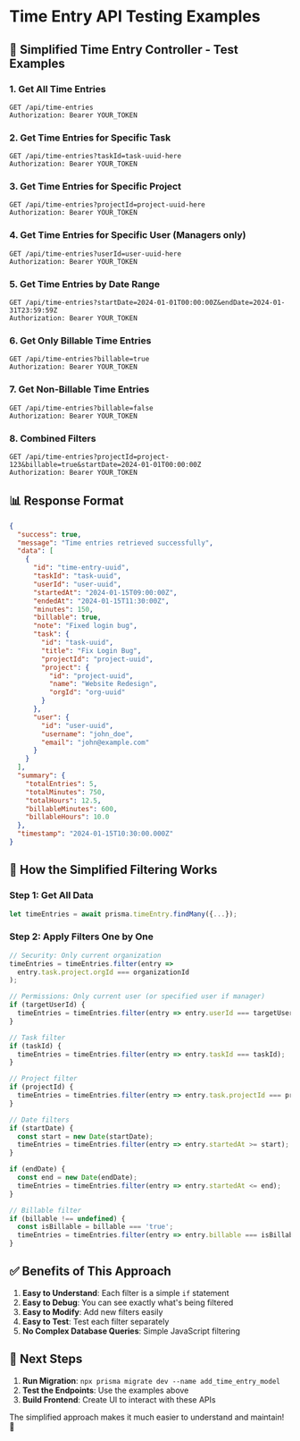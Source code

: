 # Time Entry API Testing Examples

## 🚀 **Simplified Time Entry Controller - Test Examples**

### **1. Get All Time Entries**
```
GET /api/time-entries
Authorization: Bearer YOUR_TOKEN
```

### **2. Get Time Entries for Specific Task**
```
GET /api/time-entries?taskId=task-uuid-here
Authorization: Bearer YOUR_TOKEN
```

### **3. Get Time Entries for Specific Project**
```
GET /api/time-entries?projectId=project-uuid-here
Authorization: Bearer YOUR_TOKEN
```

### **4. Get Time Entries for Specific User (Managers only)**
```
GET /api/time-entries?userId=user-uuid-here
Authorization: Bearer YOUR_TOKEN
```

### **5. Get Time Entries by Date Range**
```
GET /api/time-entries?startDate=2024-01-01T00:00:00Z&endDate=2024-01-31T23:59:59Z
Authorization: Bearer YOUR_TOKEN
```

### **6. Get Only Billable Time Entries**
```
GET /api/time-entries?billable=true
Authorization: Bearer YOUR_TOKEN
```

### **7. Get Non-Billable Time Entries**
```
GET /api/time-entries?billable=false
Authorization: Bearer YOUR_TOKEN
```

### **8. Combined Filters**
```
GET /api/time-entries?projectId=project-123&billable=true&startDate=2024-01-01T00:00:00Z
Authorization: Bearer YOUR_TOKEN
```

## 📊 **Response Format**

```json
{
  "success": true,
  "message": "Time entries retrieved successfully",
  "data": [
    {
      "id": "time-entry-uuid",
      "taskId": "task-uuid",
      "userId": "user-uuid",
      "startedAt": "2024-01-15T09:00:00Z",
      "endedAt": "2024-01-15T11:30:00Z",
      "minutes": 150,
      "billable": true,
      "note": "Fixed login bug",
      "task": {
        "id": "task-uuid",
        "title": "Fix Login Bug",
        "projectId": "project-uuid",
        "project": {
          "id": "project-uuid",
          "name": "Website Redesign",
          "orgId": "org-uuid"
        }
      },
      "user": {
        "id": "user-uuid",
        "username": "john_doe",
        "email": "john@example.com"
      }
    }
  ],
  "summary": {
    "totalEntries": 5,
    "totalMinutes": 750,
    "totalHours": 12.5,
    "billableMinutes": 600,
    "billableHours": 10.0
  },
  "timestamp": "2024-01-15T10:30:00.000Z"
}
```

## 🔧 **How the Simplified Filtering Works**

### **Step 1: Get All Data**
```javascript
let timeEntries = await prisma.timeEntry.findMany({...});
```

### **Step 2: Apply Filters One by One**
```javascript
// Security: Only current organization
timeEntries = timeEntries.filter(entry => 
  entry.task.project.orgId === organizationId
);

// Permissions: Only current user (or specified user if manager)
if (targetUserId) {
  timeEntries = timeEntries.filter(entry => entry.userId === targetUserId);
}

// Task filter
if (taskId) {
  timeEntries = timeEntries.filter(entry => entry.taskId === taskId);
}

// Project filter
if (projectId) {
  timeEntries = timeEntries.filter(entry => entry.task.projectId === projectId);
}

// Date filters
if (startDate) {
  const start = new Date(startDate);
  timeEntries = timeEntries.filter(entry => entry.startedAt >= start);
}

if (endDate) {
  const end = new Date(endDate);
  timeEntries = timeEntries.filter(entry => entry.startedAt <= end);
}

// Billable filter
if (billable !== undefined) {
  const isBillable = billable === 'true';
  timeEntries = timeEntries.filter(entry => entry.billable === isBillable);
}
```

## ✅ **Benefits of This Approach**

1. **Easy to Understand**: Each filter is a simple `if` statement
2. **Easy to Debug**: You can see exactly what's being filtered
3. **Easy to Modify**: Add new filters easily
4. **Easy to Test**: Test each filter separately
5. **No Complex Database Queries**: Simple JavaScript filtering

## 🎯 **Next Steps**

1. **Run Migration**: `npx prisma migrate dev --name add_time_entry_model`
2. **Test the Endpoints**: Use the examples above
3. **Build Frontend**: Create UI to interact with these APIs

The simplified approach makes it much easier to understand and maintain! 🚀
